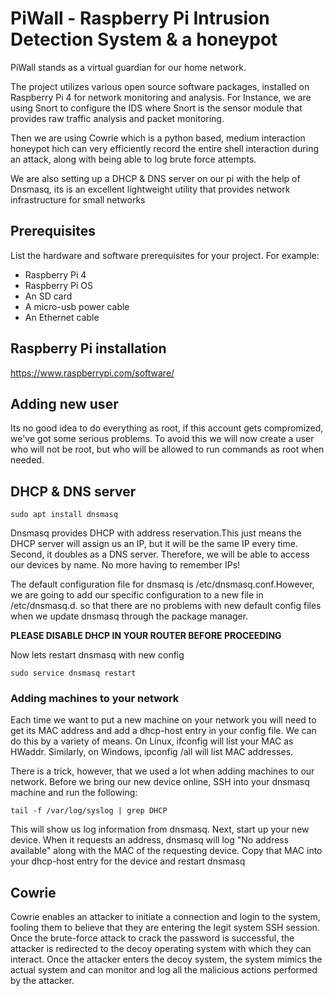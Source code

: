 # PiWall - Raspberry Pi Intrusion Detection System & a honeypot

PiWall stands as a virtual guardian for our home network.

The project utilizes various open source software
packages, installed on Raspberry Pi 4 for
network monitoring and analysis. For Instance, we are using
Snort to configure the IDS where Snort is the sensor module
that provides raw traffic analysis and packet monitoring.

Then we are using Cowrie which is a python based, medium interaction honeypot hich can
very efficiently record the entire shell interaction during an
attack, along with being able to log brute force attempts.

We are also setting up a DHCP & DNS server on our pi with the help of Dnsmasq, its is an excellent lightweight utility that provides network infrastructure for small networks





## Prerequisites

List the hardware and software prerequisites for your project. For example:
- Raspberry Pi 4
- Raspberry Pi OS
- An SD card
- A micro-usb power cable
- An Ethernet cable


## Raspberry Pi installation 

https://www.raspberrypi.com/software/

## Adding new user

Its no good idea to do everything as root, if this account gets compromized, we've got some serious problems. To avoid this we will now create a user who will not be root, but who will be allowed to run commands as root when needed.

## DHCP & DNS server

``` 
sudo apt install dnsmasq 
  ```

Dnsmasq provides DHCP with address reservation.This just means the DHCP server will assign us an IP, but it will be the same IP every time. Second, it doubles as a DNS server. Therefore, we will be able to access our devices by name. No more having to remember IPs!

The default configuration file for dnsmasq is /etc/dnsmasq.conf.However, we are going to add our specific configuration to a new file in /etc/dnsmasq.d. so that there are no problems with new default config files when we update dnsmasq through the package manager.

**PLEASE DISABLE DHCP IN YOUR ROUTER BEFORE PROCEEDING**

Now lets restart dnsmasq with new config

```
sudo service dnsmasq restart
```
### Adding machines to your network

Each time we want to put a new machine on your network you will need to get its MAC address and add a dhcp-host entry in your config file. We can do this by a variety of means. On Linux, ifconfig will list your MAC as HWaddr. Similarly, on Windows, ipconfig /all will list MAC addresses.

There is a trick, however, that we used a lot when adding machines to our network. Before we bring our new device online, SSH into your dnsmasq machine and run the following:

```
tail -f /var/log/syslog | grep DHCP
```

This will show us log information from dnsmasq. Next, start up your new device. When it requests an address, dnsmasq will log "No address available" along with the MAC of the requesting device. Copy that MAC into your dhcp-host entry for the device and restart dnsmasq

## Cowrie

Cowrie enables an
attacker to initiate a connection and login to the system,
fooling them to believe that they are entering the legit system
SSH session. Once the brute-force attack to crack the password is successful, the attacker is redirected to the decoy
operating system with which they can interact. Once the
attacker enters the decoy system, the system mimics the actual
system and can monitor and log all the malicious actions
performed by the attacker.

